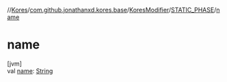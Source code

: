 //[Kores](../../../../index.md)/[com.github.jonathanxd.kores.base](../../index.md)/[KoresModifier](../index.md)/[STATIC_PHASE](index.md)/[name](name.md)

# name

[jvm]\
val [name](name.md): [String](https://kotlinlang.org/api/latest/jvm/stdlib/kotlin/-string/index.html)
